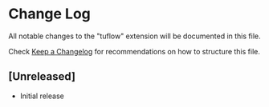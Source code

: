 # Change Log
All notable changes to the "tuflow" extension will be documented in this file.

Check [Keep a Changelog](http://keepachangelog.com/) for recommendations on how to structure this file.

## [Unreleased]
- Initial release